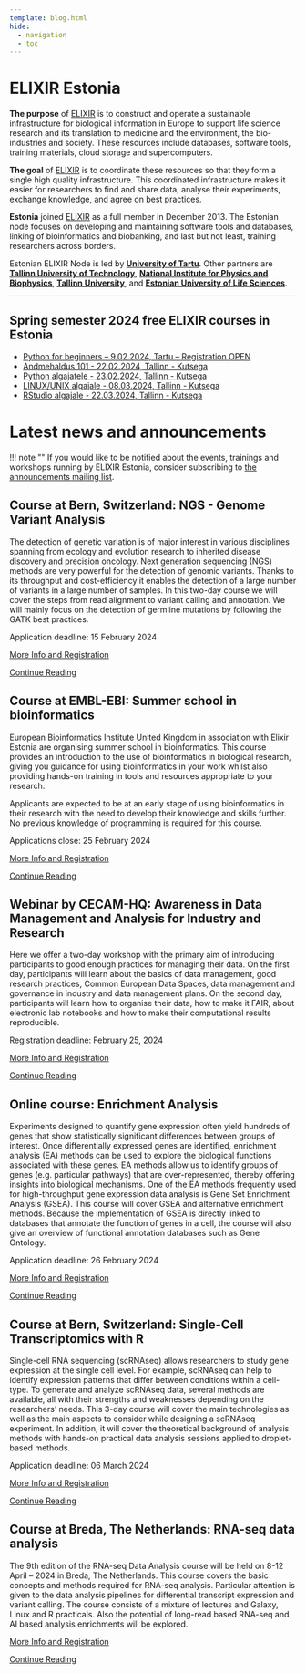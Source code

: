 ```yaml
---
template: blog.html
hide:
  - navigation
  - toc
---
```

# ELIXIR Estonia

**The purpose** of [ELIXIR](https://www.elixir-europe.org) is to construct and
operate a sustainable infrastructure for biological information in Europe to
support life science research and its translation to medicine and the
environment, the bio-industries and society. These resources include databases,
software tools, training materials, cloud storage and supercomputers.

**The goal** of [ELIXIR](https://www.elixir-europe.org) is to coordinate these
resources so that they form a single high quality infrastructure. This
coordinated infrastructure makes it easier for researchers to find and share
data, analyse their experiments, exchange knowledge, and agree on best
practices.

**Estonia** joined [ELIXIR](https://www.elixir-europe.org) as a full member in
December 2013. The Estonian node focuses on developing and maintaining software
tools and databases, linking of bioinformatics and biobanking, and last but not
least, training researchers across borders.

Estonian ELIXIR Node is led by **[University of Tartu](https://www.ut.ee/en)**.
Other partners are
**[Tallinn University of Technology](https://taltech.ee/en)**,
**[National Institute for Physics and Biophysics](https://kbfi.ee/?lang=en)**,
**[Tallinn University](https://www.tlu.ee/en)**, and
**[Estonian University of Life Sciences](https://www.emu.ee/en)**.

---
## Spring semester 2024 free ELIXIR courses in Estonia
<!---
##  [Autumn semester ELIXIR courses](news/posts/2023/autumn-courses.md)

ELIXIR Estonia is continuing with the data management-related lectures and
workshops this semester. To get more information about these courses, read below
and visit https://elixir.ut.ee/training.

[Read more](news/posts/2023/autumn-courses.md)
-->
* [Python for beginners – 9.02.2024, Tartu – Registration OPEN](news/posts/2024/Python_for_beginners_Tartu.md)
* [Andmehaldus 101 - 22.02.2024, Tallinn - Kutsega](news/posts/2024/Andmehaldus_101.md)
* [Python algajatele - 23.02.2024, Tallinn - Kutsega](news/posts/2024/Python_algajatele.md)
* [LINUX/UNIX algajale - 08.03.2024, Tallinn - Kutsega](news/posts/2024/Unix.md)
* [RStudio algajale - 22.03.2024, Tallinn - Kutsega](news/posts/2024/RStudio_algajale.md)

# Latest news and announcements

!!! note ""
    If you would like to be notified about the events, trainings and workshops
    running by ELIXIR Estonia, consider subscribing to [the announcements mailing
    list](https://lists.ut.ee/wws/subscribe/elixir.news?previous_action=edit_list_request).

## Course at  Bern, Switzerland: NGS - Genome Variant Analysis

The detection of genetic variation is of major interest in various disciplines spanning from ecology and evolution research to inherited disease discovery and precision oncology. Next generation sequencing (NGS) methods are very powerful for the detection of genomic variants. Thanks to its throughput and cost-efficiency it enables the detection of a large number of variants in a large number of samples. In this two-day course we will cover the steps from read alignment to variant calling and annotation. We will mainly focus on the detection of germline mutations by following the GATK best practices. 

Application deadline: 15 February 2024

[More Info and Registration](https://www.sib.swiss/training/course/20240226_NGSGV) 

[Continue Reading](news/posts/2024/NGS-Genome_Variant_Analysis.md) 

## Course at EMBL-EBI: Summer school in bioinformatics

European Bioinformatics Institute United Kingdom in association with Elixir Estonia are organising summer school in bioinformatics. This course provides an introduction to the use of bioinformatics in biological research, giving you guidance for using bioinformatics in your work whilst also providing hands-on training in tools and resources appropriate to your research.

Applicants are expected to be at an early stage of using bioinformatics in their research with the need to develop their knowledge and skills further. No previous knowledge of programming is required for this course.

Applications close: 25 February 2024

[More Info and Registration](https://www.ebi.ac.uk/training/events/summer-school-bioinformatics-1/) 

[Continue Reading](news/posts/2024/Summer_school_in_bioinformatics.md) 

## Webinar by CECAM-HQ: Awareness in Data Management and Analysis for Industry and Research

Here we offer a two-day workshop with the primary aim of introducing participants to good enough practices for managing their data. On the first day, participants will learn about the basics of data management, good research practices, Common European Data Spaces, data management and governance in industry and data management plans. On the second day, participants will learn how to organise their data, how to make it FAIR, about electronic lab notebooks and how to make their computational results reproducible.

Registration deadline: February 25, 2024

[More Info and Registration](https://www.cecam.org/workshop-details/1349) 

[Continue Reading](news/posts/2024/Awareness_DM_Analysis_Industry_Research.md) 


## Online course: Enrichment Analysis

Experiments designed to quantify gene expression often yield hundreds of genes that show statistically significant differences between groups of interest. Once differentially expressed genes are identified, enrichment analysis (EA) methods can be used to explore the biological functions associated with these genes. EA methods allow us to identify groups of genes (e.g. particular pathways) that are over-represented, thereby offering insights into biological mechanisms. One of the EA methods frequently used for high-throughput gene expression data analysis is Gene Set Enrichment Analysis (GSEA). This course will cover GSEA and alternative enrichment methods. Because the implementation of GSEA is directly linked to databases that annotate the function of genes in a cell, the course will also give an overview of functional annotation databases such as Gene Ontology.

Application deadline: 26 February 2024

[More Info and Registration](https://www.sib.swiss/training/course/20240311_ENRIC) 

[Continue Reading](news/posts/2024/Enrichment_Analysis.md) 

## Course at  Bern, Switzerland: Single-Cell Transcriptomics with R

Single-cell RNA sequencing (scRNAseq) allows researchers to study gene expression at the single cell level. For example, scRNAseq can help to identify expression patterns that differ between conditions within a cell-type. To generate and analyze scRNAseq data, several methods are available, all with their strengths and weaknesses depending on the researchers’ needs. This 3-day course will cover the main technologies as well as the main aspects to consider while designing a scRNAseq experiment. In addition, it will cover the theoretical background of analysis methods with hands-on practical data analysis sessions applied to droplet-based methods.

Application deadline: 06 March 2024

[More Info and Registration](https://www.sib.swiss/training/course/20240318_ISCTR) 

[Continue Reading](news/posts/2024/Single-Cell_Transcriptomics_with_R.md) 

## Course at  Breda, The Netherlands: RNA-seq data analysis

The 9th edition of the RNA-seq Data Analysis course will be held on 8-12 April – 2024 in Breda, The Netherlands. This course covers the basic concepts and methods required for RNA-seq analysis. Particular attention is given to the data analysis pipelines for differential transcript expression and variant calling. The course consists of a mixture of lectures and Galaxy, Linux and R practicals. Also the potential of long-read based RNA-seq and AI based analysis enrichments will be explored.

[More Info and Registration](https://www.dtls.nl/courses/rna-seq-data-analysis-2024/) 

[Continue Reading](news/posts/2024/RNA-seq_data_analysis.md) 



